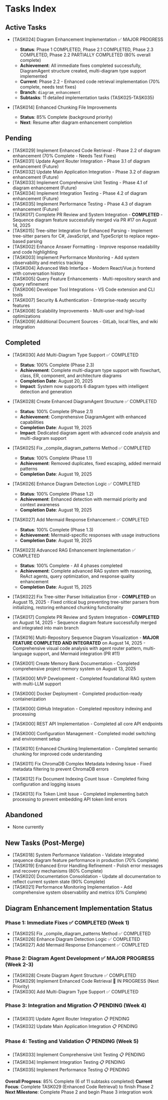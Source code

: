 # Tasks Index

## Active Tasks

- [TASK024] Diagram Enhancement Implementation ✅ MAJOR PROGRESS
  - **Status**: Phase 1 COMPLETED, Phase 2.1 COMPLETED, Phase 2.3 COMPLETED, Phase 2.2 PARTIALLY COMPLETED (80% overall complete)
  - **Achievement**: All immediate fixes completed successfully, DiagramAgent structure created, multi-diagram type support implemented
  - **Current**: Phase 2.2 - Enhanced code retrieval implementation (70% complete, needs test fixes)
  - **Branch**: `diagram_enhancement`
  - **Subtasks**: 11 detailed implementation tasks (TASK025-TASK035)

- [TASK014] Enhanced Chunking File Improvements
  - **Status**: 85% Complete (background priority)
  - **Next**: Resume after diagram enhancement completion

## Pending
- [TASK029] Implement Enhanced Code Retrieval - Phase 2.2 of diagram enhancement (70% Complete - Needs Test Fixes)
- [TASK031] Update Agent Router Integration - Phase 3.1 of diagram enhancement (Future)
- [TASK032] Update Main Application Integration - Phase 3.2 of diagram enhancement (Future)
- [TASK033] Implement Comprehensive Unit Testing - Phase 4.1 of diagram enhancement (Future)
- [TASK034] Implement Integration Testing - Phase 4.2 of diagram enhancement (Future)
- [TASK035] Implement Performance Testing - Phase 4.3 of diagram enhancement (Future)
- [TASK017] Complete PR Review and System Integration - **COMPLETED** - Sequence diagram feature successfully merged via PR #17 on August 14, 2025
- [TASK015] Tree-sitter Integration for Enhanced Parsing - Implement tree-sitter parsers for C#, JavaScript, and TypeScript to replace regex-based parsing
- [TASK002] Enhance Answer Formatting - Improve response readability and code highlighting  
- [TASK003] Implement Performance Monitoring - Add system observability and metrics tracking
- [TASK004] Advanced Web Interface - Modern React/Vue.js frontend with conversation history
- [TASK005] Query Feature Enhancements - Multi-repository search and query refinement
- [TASK006] Developer Tool Integrations - VS Code extension and CLI tools
- [TASK007] Security & Authentication - Enterprise-ready security features
- [TASK008] Scalability Improvements - Multi-user and high-load optimizations
- [TASK009] Additional Document Sources - GitLab, local files, and wiki integration

## Completed
- [TASK030] Add Multi-Diagram Type Support ✅ COMPLETED
  - **Status**: 100% Complete (Phase 2.3)
  - **Achievement**: Complete multi-diagram type support with flowchart, class, ER, component, and architecture diagrams
  - **Completion Date**: August 20, 2025
  - **Impact**: System now supports 6 diagram types with intelligent detection and generation

- [TASK028] Create Enhanced DiagramAgent Structure ✅ COMPLETED
  - **Status**: 100% Complete (Phase 2.1)
  - **Achievement**: Comprehensive DiagramAgent with enhanced capabilities
  - **Completion Date**: August 19, 2025
  - **Impact**: Dedicated diagram agent with advanced code analysis and multi-diagram support

- [TASK025] Fix _compile_diagram_patterns Method ✅ COMPLETED
  - **Status**: 100% Complete (Phase 1.1)  
  - **Achievement**: Removed duplicates, fixed escaping, added mermaid patterns
  - **Completion Date**: August 19, 2025

- [TASK026] Enhance Diagram Detection Logic ✅ COMPLETED
  - **Status**: 100% Complete (Phase 1.2)
  - **Achievement**: Enhanced detection with mermaid priority and context awareness  
  - **Completion Date**: August 19, 2025

- [TASK027] Add Mermaid Response Enhancement ✅ COMPLETED
  - **Status**: 100% Complete (Phase 1.3)
  - **Achievement**: Mermaid-specific responses with usage instructions
  - **Completion Date**: August 19, 2025

- [TASK023] Advanced RAG Enhancement Implementation ✅ COMPLETED
  - **Status**: 100% Complete - All 4 phases completed
  - **Achievement**: Complete advanced RAG system with reasoning, ReAct agents, query optimization, and response quality enhancement
  - **Completion Date**: August 15, 2025
- [TASK022] Fix Tree-sitter Parser Initialization Error - **COMPLETED** on August 15, 2025 - Fixed critical bug preventing tree-sitter parsers from initializing, restoring enhanced chunking functionality
- [TASK017] Complete PR Review and System Integration - **COMPLETED** on August 14, 2025 - Sequence diagram feature successfully merged and integrated into main branch
- [TASK016] Multi-Repository Sequence Diagram Visualization - **MAJOR FEATURE COMPLETED AND INTEGRATED** on August 14, 2025 - Comprehensive visual code analysis with agent router pattern, multi-language support, and Mermaid integration (PR #11)
- [TASK001] Create Memory Bank Documentation - Completed comprehensive project memory system on August 13, 2025
- [TASK000] MVP Development - Completed foundational RAG system with multi-LLM support
- [TASK000] Docker Deployment - Completed production-ready containerization
- [TASK000] GitHub Integration - Completed repository indexing and processing
- [TASK000] REST API Implementation - Completed all core API endpoints
- [TASK000] Configuration Management - Completed model switching and environment setup
- [TASK010] Enhanced Chunking Implementation - Completed semantic chunking for improved code understanding
- [TASK011] Fix ChromaDB Complex Metadata Indexing Issue - Fixed metadata filtering to prevent ChromaDB errors
- [TASK012] Fix Document Indexing Count Issue - Completed fixing configuration and logging issues
- [TASK013] Fix Token Limit Issue - Completed implementing batch processing to prevent embedding API token limit errors

## Abandoned
- None currently

## New Tasks (Post-Merge)
- [TASK018] System Performance Validation - Validate integrated sequence diagram feature performance in production (70% Complete)
- [TASK019] Enhanced Error Handling Refinement - Polish error messages and recovery mechanisms (80% Complete)
- [TASK020] Documentation Consolidation - Update all documentation to reflect current system state (90% Complete)
- [TASK021] Performance Monitoring Implementation - Add comprehensive system observability and metrics (0% Complete)

## Diagram Enhancement Implementation Status

### Phase 1: Immediate Fixes ✅ COMPLETED (Week 1)
- [TASK025] Fix _compile_diagram_patterns Method ✅ COMPLETED
- [TASK026] Enhance Diagram Detection Logic ✅ COMPLETED  
- [TASK027] Add Mermaid Response Enhancement ✅ COMPLETED

### Phase 2: Diagram Agent Development ✅ MAJOR PROGRESS (Week 2-3)
- [TASK028] Create Diagram Agent Structure ✅ COMPLETED
- [TASK029] Implement Enhanced Code Retrieval 🔄 IN PROGRESS (Next Priority)
- [TASK030] Add Multi-Diagram Type Support ✅ COMPLETED

### Phase 3: Integration and Migration 📋 PENDING (Week 4)
- [TASK031] Update Agent Router Integration 📋 PENDING
- [TASK032] Update Main Application Integration 📋 PENDING

### Phase 4: Testing and Validation 📋 PENDING (Week 5)
- [TASK033] Implement Comprehensive Unit Testing 📋 PENDING
- [TASK034] Implement Integration Testing 📋 PENDING
- [TASK035] Implement Performance Testing 📋 PENDING

**Overall Progress**: 85% Complete (6 of 11 subtasks completed)
**Current Focus**: Complete TASK029 (Enhanced Code Retrieval) to finish Phase 2
**Next Milestone**: Complete Phase 2 and begin Phase 3 integration work
